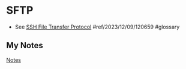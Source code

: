 # SFTP
- See [SSH File Transfer Protocol](ssh-file-transfer-protocol.md) #ref/2023/12/09/120659 #glossary
## My Notes
[Notes](mynotes/sftp-notes.md)
